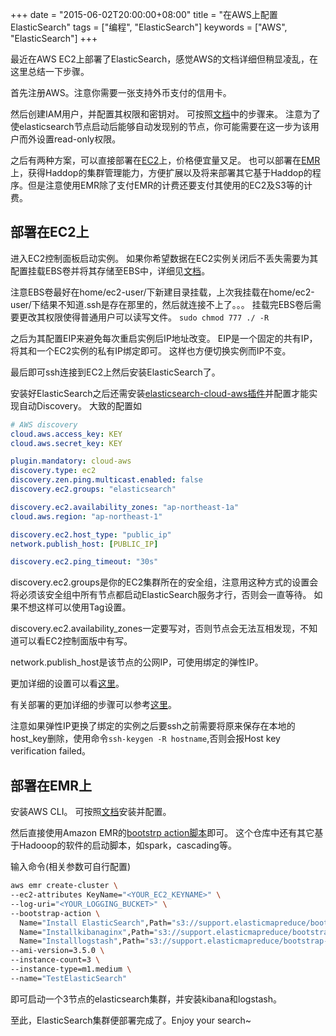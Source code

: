 +++
date = "2015-06-02T20:00:00+08:00"
title = "在AWS上配置ElasticSearch"
tags = ["编程", "ElasticSearch"]
keywords = ["AWS", "ElasticSearch"]
+++

最近在AWS EC2上部署了ElasticSearch，感觉AWS的文档详细但稍显凌乱，在这里总结一下步骤。

首先注册AWS。注意你需要一张支持外币支付的信用卡。

然后创建IAM用户，并配置其权限和密钥对。
可按照[文档](http://docs.aws.amazon.com/zh_cn/AWSEC2/latest/UserGuide/get-set-up-for-amazon-ec2.html)中的步骤来。
注意为了使elasticsearch节点启动后能够自动发现别的节点，你可能需要在这一步为该用户而外设置read-only权限。

之后有两种方案，可以直接部署在[EC2](http://aws.amazon.com/cn/ec2/)上，价格便宜量又足。
也可以部署在[EMR](http://aws.amazon.com/cn/elasticmapreduce/)上，获得Haddop的集群管理能力，方便扩展以及将来部署其它基于Haddop的程序。但是注意使用EMR除了支付EMR的计费还要支付其使用的EC2及S3等的计费。

## 部署在EC2上

进入EC2控制面板启动实例。
如果你希望数据在EC2实例关闭后不丢失需要为其配置挂载EBS卷并将其存储至EBS中，详细见[文档](http://docs.aws.amazon.com/zh_cn/AWSEC2/latest/UserGuide/ebs-using-volumes.html)。

注意EBS卷最好在home/ec2-user/下新建目录挂载，上次我挂载在home/ec2-user/下结果不知道.ssh是存在那里的，然后就连接不上了。。。
挂载完EBS卷后需要更改其权限使得普通用户可以读写文件。
`sudo chmod 777 ./ -R`

之后为其配置EIP来避免每次重启实例后IP地址改变。
EIP是一个固定的共有IP，将其和一个EC2实例的私有IP绑定即可。
这样也方便切换实例而IP不变。

最后即可ssh连接到EC2上然后安装ElasticSearch了。

安装好ElasticSearch之后还需安装[elasticsearch-cloud-aws插件](https://github.com/elastic/elasticsearch-cloud-aws)并配置才能实现自动Discovery。
大致的配置如

```yml
# AWS discovery
cloud.aws.access_key: KEY
cloud.aws.secret_key: KEY

plugin.mandatory: cloud-aws
discovery.type: ec2
discovery.zen.ping.multicast.enabled: false
discovery.ec2.groups: "elasticsearch"

discovery.ec2.availability_zones: "ap-northeast-1a"
cloud.aws.region: "ap-northeast-1"

discovery.ec2.host_type: "public_ip"
network.publish_host: [PUBLIC_IP]

discovery.ec2.ping_timeout: "30s"
```

discovery.ec2.groups是你的EC2集群所在的安全组，注意用这种方式的设置会将必须该安全组中所有节点都启动ElasticSearch服务才行，否则会一直等待。
如果不想这样可以使用Tag设置。

discovery.ec2.availability_zones一定要写对，否则节点会无法互相发现，不知道可以看EC2控制面版中有写。

network.publish_host是该节点的公网IP，可使用绑定的弹性IP。

更加详细的设置可以看[这里](http://www.markbetz.net/2014/03/18/elasticsearch-discovery-in-ec2/)。

有关部署的更加详细的步骤可以参考[这里](http://pavelpolyakov.com/2014/08/13/elasticsearch-cluster-on-aws-part-1-preparing-environment/)。

注意如果弹性IP更换了绑定的实例之后要ssh之前需要将原来保存在本地的host_key删除，使用命令`ssh-keygen -R hostname`,否则会报Host key verification failed。

## 部署在EMR上

安装AWS CLI。
可按照[文档](http://docs.aws.amazon.com/zh_cn/cli/latest/userguide/cli-chap-welcome.html)安装并配置。

然后直接使用Amazon EMR的[bootstrp action脚本](https://github.com/awslabs/emr-bootstrap-actions/tree/master/elasticsearch)即可。
这个仓库中还有其它基于Hadooop的软件的启动脚本，如spark，cascading等。

输入命令(相关参数可自行配置)

```sh
aws emr create-cluster \
--ec2-attributes KeyName="<YOUR_EC2_KEYNAME>" \
--log-uri="<YOUR_LOGGING_BUCKET>" \
--bootstrap-action \
  Name="Install ElasticSearch",Path="s3://support.elasticmapreduce/bootstrap-actions/other/elasticsearch_install.rb" \
  Name="Installkibanaginx",Path="s3://support.elasticmapreduce/bootstrap-actions/other/kibananginx_install.rb" \
  Name="Installlogstash",Path="s3://support.elasticmapreduce/bootstrap-actions/other/logstash_install.rb" \
--ami-version=3.5.0 \
--instance-count=3 \
--instance-type=m1.medium \
--name="TestElasticSearch"
```

即可启动一个3节点的elasticsearch集群，并安装kibana和logstash。

至此，ElasticSearch集群便部署完成了。Enjoy your search~
